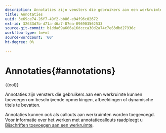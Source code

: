 ```yaml
---
description: Annotaties zijn vensters die gebruikers aan een werkruimte kunnen toevoegen om beschrijvende opmerkingen, afbeeldingen of dynamische titels te bevatten.
title: Annotaties
uuid: 3e69ce74-26f7-49f2-bb86-e94f96c02672
exl-id: 32633d7b-d71a-46a7-87ea-096903562533
source-git-commit: b1dda69a606a16dccca30d2a74c7e63dbd27936c
workflow-type: tm+mt
source-wordcount: '60'
ht-degree: 0%

---
```


# Annotaties{#annotations}

{{eol}}

Annotaties zijn vensters die gebruikers aan een werkruimte kunnen toevoegen om beschrijvende opmerkingen, afbeeldingen of dynamische titels te bevatten.

Annotaties kunnen ook als callouts aan werkruimten worden toegevoegd. Voor informatie over het werken met annotatiecallouts raadpleegt u [Bijschriften toevoegen aan een werkruimte](../../../../home/c-get-started/c-vis/c-call-wkspc.md#concept-212b09e763044d938987b4a9c658adc0).
